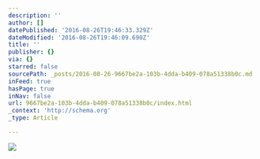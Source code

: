 ```yaml
---
description: ''
author: []
datePublished: '2016-08-26T19:46:33.329Z'
dateModified: '2016-08-26T19:46:09.690Z'
title: ''
publisher: {}
via: {}
starred: false
sourcePath: _posts/2016-08-26-9667be2a-103b-4dda-b409-078a51338b0c.md
inFeed: true
hasPage: true
inNav: false
url: 9667be2a-103b-4dda-b409-078a51338b0c/index.html
_context: 'http://schema.org'
_type: Article

---
```

![](https://the-grid-user-content.s3-us-west-2.amazonaws.com/2586825e-0383-4304-95d0-e1b72421fd2b.jpg)